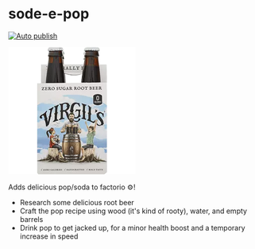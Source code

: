 # sode-e-pop

[![Auto publish](https://github.com/cdaringe/sode-e-pop/actions/workflows/publish.yaml/badge.svg)](https://github.com/cdaringe/sode-e-pop/actions/workflows/publish.yaml)

![](./graphics/icons/technology.png)

Adds delicious pop/soda to factorio :gear:!

- Research some delicious root beer
- Craft the pop recipe using wood (it's kind of rooty), water, and empty barrels
- Drink pop to get jacked up, for a minor health boost and a temporary increase in speed

